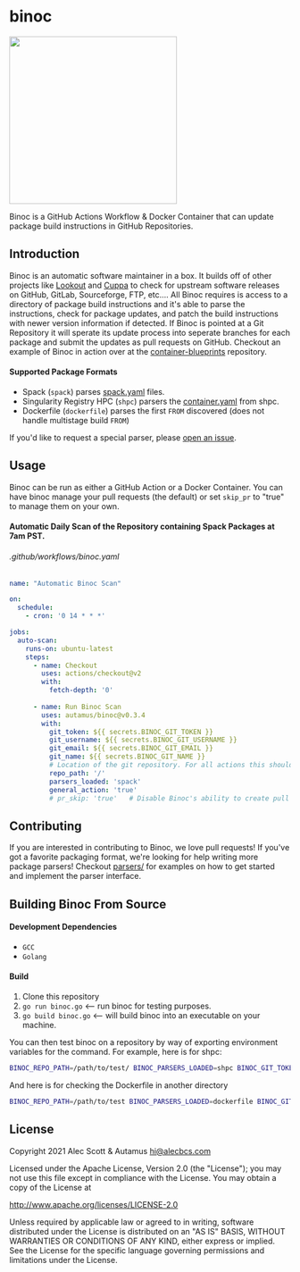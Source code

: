 # binoc
<img src="binoc.png" width="300" height="300">

Binoc is a GitHub Actions Workflow & Docker Container that can update package build instructions in GitHub Repositories.

## Introduction
Binoc is an automatic software maintainer in a box. It builds off of other projects like [Lookout](https://github.com/alecbcs/lookout) and [Cuppa](https://datadrake/cuppa) to check for upstream software releases on GitHub, GitLab, Sourceforge, FTP, etc.... All Binoc requires is access to a directory of package build instructions and it's able to parse the instructions, check for package updates, and patch the build instructions with newer version information if detected. If Binoc is pointed at a Git Repository it will sperate its update process into seperate branches for each package and submit the updates as pull requests on GitHub. Checkout an example of Binoc in action over at the [container-blueprints](https://github.com/autamus/container-blueprints/pulls) repository.

#### Supported Package Formats

- Spack (`spack`) parses [spack.yaml](https://spack.readthedocs.io/en/latest/configuration.html#yaml-format) files.
- Singularity Registry HPC (`shpc`) parsers the [container.yaml](https://singularity-hpc.readthedocs.io/en/latest/getting_started/developer-guide.html#registry-yaml-files) from shpc.
- Dockerfile (`dockerfile`) parses the first `FROM` discovered (does not handle multistage build `FROM`)

If you'd like to request a special parser, please [open an issue](https://github.com/autamus/binoc/issues).

## Usage

Binoc can be run as either a GitHub Action or a Docker Container. You can have binoc
manage your pull requests (the default) or set `skip_pr` to "true" to manage them on
your own.

#### Automatic Daily Scan of the Repository containing Spack Packages at 7am PST.
###### .github/workflows/binoc.yaml

```yaml
name: "Automatic Binoc Scan"

on:
  schedule:
    - cron: '0 14 * * *'

jobs:
  auto-scan:
    runs-on: ubuntu-latest
    steps:
      - name: Checkout
        uses: actions/checkout@v2
        with:
          fetch-depth: '0'
        
      - name: Run Binoc Scan
        uses: autamus/binoc@v0.3.4
        with:
          git_token: ${{ secrets.BINOC_GIT_TOKEN }}
          git_username: ${{ secrets.BINOC_GIT_USERNAME }}
          git_email: ${{ secrets.BINOC_GIT_EMAIL }}
          git_name: ${{ secrets.BINOC_GIT_NAME }}
          # Location of the git repository. For all actions this should be '/'.
          repo_path: '/'
          parsers_loaded: 'spack'
          general_action: 'true'
          # pr_skip: 'true'   # Disable Binoc's ability to create pull requests.
```

## Contributing

If you are interested in contributing to Binoc, we love pull requests! If you've got a favorite packaging format, we're looking for help writing more package parsers! Checkout [parsers/](https://github.com/autamus/binoc/tree/main/parsers) for examples on how to get started and implement the parser interface.

## Building Binoc From Source

#### Development Dependencies

- `GCC`
- `Golang`

#### Build

1. Clone this repository
2. `go run binoc.go` <-- run binoc for testing purposes.
3. `go build binoc.go` <-- will build binoc into an executable on your machine.

You can then test binoc on a repository by way of exporting environment variables for the
command. For example, here is for shpc:

```bash
BINOC_REPO_PATH=/path/to/test/ BINOC_PARSERS_LOADED=shpc BINOC_GIT_TOKEN=ghp_xxxx go run binoc.go
```

And here is for checking the Dockerfile in another directory

```bash
BINOC_REPO_PATH=/path/to/test BINOC_PARSERS_LOADED=dockerfile BINOC_GIT_TOKEN=ghp_xxxx go run binoc.go
```

## License

Copyright 2021 Alec Scott & Autamus <hi@alecbcs.com>

Licensed under the Apache License, Version 2.0 (the "License");
you may not use this file except in compliance with the License.
You may obtain a copy of the License at

http://www.apache.org/licenses/LICENSE-2.0

Unless required by applicable law or agreed to in writing, software
distributed under the License is distributed on an "AS IS" BASIS,
WITHOUT WARRANTIES OR CONDITIONS OF ANY KIND, either express or implied.
See the License for the specific language governing permissions and
limitations under the License.

